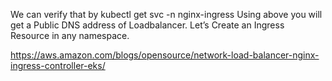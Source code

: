 We can verify that by
kubectl get svc -n nginx-ingress
Using above you will get a Public DNS address of Loadbalancer. Let’s Create an Ingress Resource in any namespace.



https://aws.amazon.com/blogs/opensource/network-load-balancer-nginx-ingress-controller-eks/
